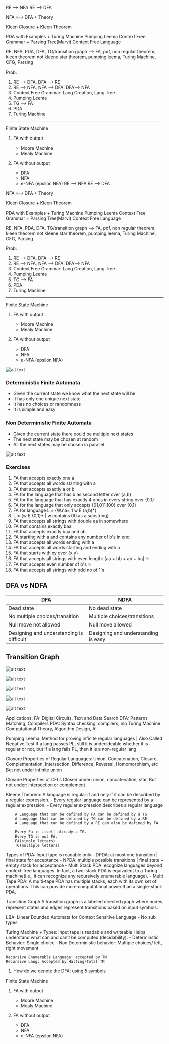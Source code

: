 RE --> NFA 
RE --> DFA

NFA <--> DFA + Theory

Kleen Closure + Kleen Theorem

PDA with Examples + Turing Machine
Pumping Leema
Context Free Grammar + Parsing Tree(Marvi)
Context Free Language


RE, NFA, PDA, DFA, TG/transition graph --> FA, pdf, non regular theorem, kleen theorem not kleene star theorem, pumping leema, Turing Machine, CFG, Parsing


Prob:
1. RE --> DFA, DFA --> RE
2. RE --> NFA, NFA --> DFA, DFA--> NFA
3. Context Free Grammar: Lang Creation, Lang Tree
4. Pumping Leema
5. TG --> FA
6. PDA
7. Turing Machine

************
Finite State Machine

1. FA with output
	- Moore Machine
	- Mealy Machine

2. FA without output
	- DFA
	- NFA
	- e-NFA (epsilon NFA)
RE --> NFA 
RE --> DFA

NFA <--> DFA + Theory

Kleen Closure + Kleen Theorem

PDA with Examples + Turing Machine
Pumping Leema
Context Free Grammar + Parsing Tree(Marvi)
Context Free Language


RE, NFA, PDA, DFA, TG/transition graph --> FA, pdf, non regular theorem, kleen theorem not kleene star theorem, pumping leema, Turing Machine, CFG, Parsing


Prob:
1. RE --> DFA, DFA --> RE
2. RE --> NFA, NFA --> DFA, DFA--> NFA
3. Context Free Grammar: Lang Creation, Lang Tree
4. Pumping Leema
5. TG --> FA
6. PDA
7. Turing Machine

************
Finite State Machine

1. FA with output
	- Moore Machine
	- Mealy Machine

2. FA without output
	- DFA
	- NFA
	- e-NFA (epsilon NFA)


![alt text](assets/07.0-dfa-variables.png)


### Deterministic Finite Automata
- Given the current state we know what the next state will be
- It has only one unique next state
- It has no choices or randomness
- It is simple and easy

### Non Deterministic Finite Automata
- Given the current state there could be multiple next states
- The next state may be chosen at random
- All the next states may be chosen in parallel

![alt text](assets/07.1-dfa-example.png)


### Exercises
1. FA that accepts exactly one a
2. FA that accepts all words starting with a
3. FA that accepts exactly a or b
4. FA for the language that has b as second letter over {a,b}
5. FA for the language that has exactly 4 ones in every string over {0,1}
6. FA for the language that only accepts {01,011,100} over {0,1}
7. FA for language L = {W.na= 1 w E (a,b)*}
8. L = {w E {0,1}* | w contains 00 as a substring}
9. FA that accepts all strings with double aa in somewhere
10. FA that contains exactly baa
11. FA that accepts exactly baa and ab
12. FA starting with a and contains any number of b's in end
13. FA that accepts all words ending with a 
14. FA that accepts all words starting and ending with a
15. FA that starts with xy over {x,y}
16. FA that accepts all strings with even length: {aa + bb + ab + ba} ✨
17. FA that accepts even number of b's  ✨ 
18. FA that accepts all strings with odd no of 1's


## DFA vs NDFA

| DFA | NDFA|
|-----|-----|
|Dead state| No dead state|
|No multiple choices/transition| Multiple choices/transitions|
|Null move not allowed|Null move allowed|
|Designing and understanding is difficult|Designing and understanding is easy|


## Transition Graph
![alt text](assets/07.3-transition-graph.png)

![alt text](assets/07.4-transition-graph.png)

![alt text](assets/07.5-transition-graph.png)

![alt text](assets/07.6-transition-graph-exercises.png)

![alt text](assets/07.7-even-even-tg.png)


Applications: 
FA: Digital Circuits, Text and Data Search
DFA: Patterns Matching, Compilers
PDA: Syntax checking, compilers, nlp
Turing Machine: Computational Theory, Algorithm Design, AI


Pumping Leema:
Method for proving infinite regular languages | Also Called Negative Test
If a lang passes PL, still it is undecideable whether it is regular or not, but
If a lang fails PL, then it is a non-regular lang



Closure Properties of Regular Languages:
	Union, Concatenation, Closure, Complementation, Intersection, Difference, Reversal, Homomorphism, etc
	But not under infinite union

Closure Properties of CFLs
	Closed under: union, concatenation, star, 
	But not under: intersection or complement

Kleene Theorem:
	A language is regular if and only if it can be described by a regular expression.
		- Every regular language can be represented by a regular expression.
		- Every regular expression describes a regular language

		A Language that can be defined by FA can be defined by a TG
		A Language that can be defined by TG can be defined by a RE
		A Language that can be defined by a RE can also be defined by FA

		Every Fa is itself already a TG.
		Every TG is not FA.
		FA(single letters)
		TG(multiple letters)




Types of PDA: Input tape is readable only
	- DPDA: at most one transition | final state for acceptance
	- NPDA: multiple possible transitions | final state + empty stack for acceptance
	- Multi Stack PDA: ecognize languages beyond context-free languages. In fact, a two-stack PDA is equivalent to a Turing 					machine(i.e., it can recognize any recursively enumerable language).
	- Multi Tape PDA: A multi-tape PDA has multiple stacks, each with its own set of operations. This can provide more computational 				power than a single-stack PDA.


Transition Graph
	A transition graph is a labeled directed graph where nodes represent states and edges represent transitions based on input symbols. 



LBA: Linear Bounded Automata for Context Sensitive Language
	- No sub types


Turing Machine + Types: input tape is readable and writeable
	Helps understand what can and can’t be computed (decidability).
	- Determinstic Behavior: Single choice
	- Non Deterministic behavior: Multiple choices/ left, right movement
	
	Recursive Enumerable Language: accepted by TM
	Recursive Lang: Accepted by Halting/Total TM



1. How do we denote the DFA: using 5 symbols

Finite State Machine

1. FA with output
	- Moore Machine
	- Mealy Machine

2. FA without output
	- DFA
	- NFA
	- e-NFA (epsilon NFA)

